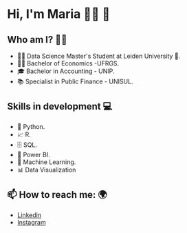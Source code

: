 

<!--
**rodrigsmachad/rodrigsmachad** is a ✨ _special_ ✨ repository because its `README.md` (this file) appears on your GitHub profile.

Here are some ideas to get you started:

- 🔭 I’m currently working on ...
- 🌱 I’m currently learning ...
- 👯 I’m looking to collaborate on ...
- 🤔 I’m looking for help with ...
- 💬 Ask me about ...
- 📫 How to reach me: ...
- 😄 Pronouns: ...
- ⚡ Fun fact: ...
-->

 # **Hi, I'm Maria** 👩‍💻 👋 
###  


<!-- ![GitHub Logo](pic1.jpg) -->


## Who am I? 🤹‍♀️

* 👩‍💻 Data Science Master's Student at Leiden University 📜.
* 👩‍🎓 Bachelor of Economics -UFRGS.
* 🎓 Bachelor in Accounting - UNIP.
* 📚 Specialist in Public Finance - UNISUL.

<!-- * 📊 Business consultant.
 * 📚 Researcher.
 * 👩‍🏫 Teacher.
-->

## Skills in development 💻

 * 🐍 Python.
 * 📈 R.
 * 🗄 SQL.
 * 🧮 Power BI.
 * 🔮 Machine Learning. 
 * 📊 Data Visualization
 

## 📫 How to reach me: :earth_africa:

 *  [Linkedin]( https://www.linkedin.com/in/mrodriguesmachado/)
 *  [Instagram]( https://www.instagram.com/rodrigues_machado_/)
<!-- *  [Blog](https://www.flai.com.br/juscudilio/)
-->

<!-- ## **My projects** -->

<!--
- * [Churn Model](https://github.com/scudilio/Churn_model)
- * [Data Visualization](https://github.com/scudilio/Visualizacao_de_dados)
- * [WebScraping](https://github.com/scudilio/webscraping_wordcloud)
- * [TextMining](https://github.com/scudilio/text_mining)
-->
